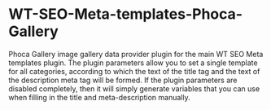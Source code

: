 # WT-SEO-Meta-templates-Phoca-Gallery
Phoca Gallery image gallery data provider plugin for the main WT SEO Meta templates plugin. The plugin parameters allow you to set a single template for all categories, according to which the text of the title tag and the text of the description meta tag will be formed. If the plugin parameters are disabled completely, then it will simply generate variables that you can use when filling in the title and meta-description manually.
